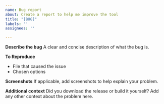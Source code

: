 ```yaml
---
name: Bug report
about: Create a report to help me improve the tool
title: "[BUG]"
labels: ''
assignees: ''

---
```


**Describe the bug**
A clear and concise description of what the bug is.

**To Reproduce**
* File that caused the issue
* Chosen options

**Screenshots**
If applicable, add screenshots to help explain your problem.

**Additional context**
Did you download the release or build it yourself?
Add any other context about the problem here.
